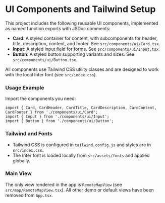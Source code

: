 # UI Components and Tailwind Setup

This project includes the following reusable UI components, implemented as named function exports with JSDoc comments:

- **Card**: A styled container for content, with subcomponents for header, title, description, content, and footer. See `src/components/ui/Card.tsx`.
- **Input**: A styled input field for forms. See `src/components/ui/Input.tsx`.
- **Button**: A styled button supporting variants and sizes. See `src/components/ui/Button.tsx`.

All components use Tailwind CSS utility classes and are designed to work with the local Inter font (see `src/index.css`).

### Usage Example

Import the components you need:

```tsx
import { Card, CardHeader, CardTitle, CardDescription, CardContent, CardFooter } from './components/ui/Card';
import { Input } from './components/ui/Input';
import { Button } from './components/ui/Button';
```

### Tailwind and Fonts
- Tailwind CSS is configured in `tailwind.config.js` and styles are in `src/index.css`.
- The Inter font is loaded locally from `src/assets/fonts` and applied globally.

### Main View
The only view rendered in the app is `RemoteMapView` (see `src/map/RemoteMapView.tsx`). All other demo or default views have been removed from `App.tsx`.
